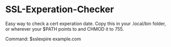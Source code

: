 # SSL-Experation-Checker
Easy way to check a cert experation date. Copy this in your .local/bin folder, or wherever your $PATH points to and CHMOD it to 755.

Command:
$sslexpire example.com
